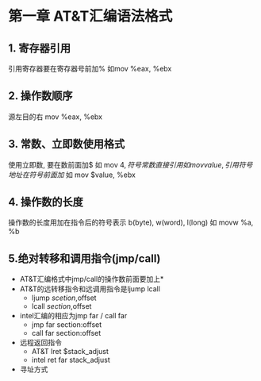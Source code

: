 # 第一章 AT&T汇编语法格式

## 1. 寄存器引用

引用寄存器要在寄存器号前加% 如mov %eax, %ebx

## 2. 操作数顺序

源左目的右
mov %eax, %ebx

## 3. 常数、立即数使用格式

使用立即数, 要在数前面加$ 如 mov $4, %ebx
符号常数直接引用 如 mov value, %ebx
引用符号地址在符号前面加$ 如 mov $value, %ebx

## 4. 操作数的长度

操作数的长度用加在指令后的符号表示
b(byte), w(word), l(long) 如 movw %a, %b

## 5.绝对转移和调用指令(jmp/call)
* AT&T汇编格式中jmp/call的操作数前面要加上*
* AT&T的远转移指令和远调用指令是ljump lcall
    * ljump $scetion,$offset
    * lcall $section,$offset
* intel汇编的相应为jmp far / call far
    * jmp far section:offset
    * call far section:offset
* 远程返回指令
    * AT&T lret $stack_adjust
    * intel ret far stack_adjust
* 寻址方式
    